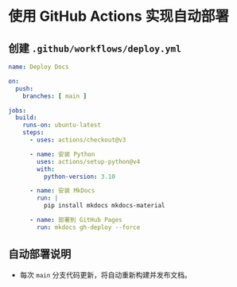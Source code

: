 
# 使用 GitHub Actions 实现自动部署

## 创建 `.github/workflows/deploy.yml`

```yaml
name: Deploy Docs

on:
  push:
    branches: [ main ]

jobs:
  build:
    runs-on: ubuntu-latest
    steps:
      - uses: actions/checkout@v3

      - name: 安装 Python
        uses: actions/setup-python@v4
        with:
          python-version: 3.10

      - name: 安装 MkDocs
        run: |
          pip install mkdocs mkdocs-material

      - name: 部署到 GitHub Pages
        run: mkdocs gh-deploy --force
````

## 自动部署说明

* 每次 `main` 分支代码更新，将自动重新构建并发布文档。

````

